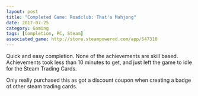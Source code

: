 ```yaml
---
layout: post
title: "Completed Game: Roadclub: That's Mahjong"
date: 2017-07-25
category: Gaming
tags: [Completion, PC, Steam]
associated_game: http://store.steampowered.com/app/547310
---
```

Quick and easy completion.  None of the achievements are skill based.  Achievements took less than 10 minutes to get, and just left the game to idle for the Steam Trading Cards.

Only really purchased this as got a discount coupon when creating a badge of other steam trading cards.